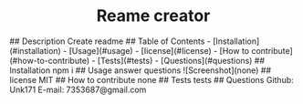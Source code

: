 <h1 align="center">Reame creator</h1>
  ## Description
  Create readme
## Table of Contents
- [Installation](#installation)
- [Usage](#usage)
- [Iicense](#Iicense)
- [How to contribute](#how-to-contribute)
- [Tests](#tests)
- [Questions](#questions)
## Installation
npm i
## Usage
answer questions
  ![Screenshot](none)
## Iicense
MIT
## How to contribute
none
## Tests
tests
## Questions
Github: Unk171
E-mail: 7353687@gmail.com
  
